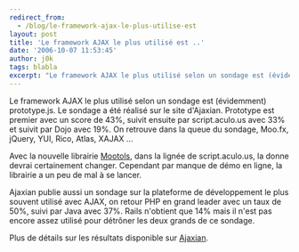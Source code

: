 ```yaml
---
redirect_from:
  - /blog/le-framework-ajax-le-plus-utilise-est
layout: post
title: 'Le framework AJAX le plus utilisé est ..'
date: '2006-10-07 11:53:45'
author: j0k
tags: blabla
excerpt: "Le framework AJAX le plus utilisé selon un sondage est (évidemment) prototype.js.     \nLe sondage a été réalisé sur le site d'Ajaxian. Prototype est premier avec un score de 43%, suivit ensuite par script.aculo.us avec 33% et suivit par Dojo avec 19%. On retrouve dans la queue du sondage, Moo.fx, jQuery, YUI, Rico, Atlas, XAJAX ...  \n  \nAvec la      …"
---
```


Le framework AJAX le plus utilisé selon un sondage est (évidemment) prototype.js.
Le sondage a été réalisé sur le site d'Ajaxian. Prototype est premier avec un score de 43%, suivit ensuite par script.aculo.us avec 33% et suivit par Dojo avec 19%. On retrouve dans la queue du sondage, Moo.fx, jQuery, YUI, Rico, Atlas, XAJAX ...

Avec la nouvelle librairie [Mootols](http://www.j0k3r.net/news-mootols-script-aculo-us-version-plus-leger-1501.html), dans la lignée de script.aculo.us, la donne devrai certainement changer. Cependant par manque de démo en ligne, la librairie a un peu de mal à se lancer.

Ajaxian publie aussi un sondage sur la plateforme de développement le plus souvent utilisé avec AJAX, on retour PHP en grand leader avec un taux de 50%, suivi par Java avec 37%. Rails n'obtient que 14% mais il n'est pas encore assez utilisé pour détrôner les deux grands de ce sondage.

Plus de détails sur les résultats disponible sur [Ajaxian](http://ajaxian.com/archives/ajaxiancom-2006-survey-results).
